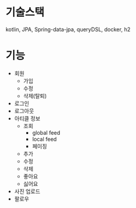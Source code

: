 # 기술스택
kotlin, JPA, Spring-data-jpa, queryDSL, docker, h2

# 기능
- 회원
  - 가입
  - 수정
  - 삭제(탈퇴)
- 로그인
- 로그아웃 
- 아티클 정보 
  - 조회
    - global feed
    - local feed 
    - 페이징 
  - 추가
  - 수정
  - 삭제
  - 좋아요
  - 싫어요 
- 사진 업로드
- 팔로우 
